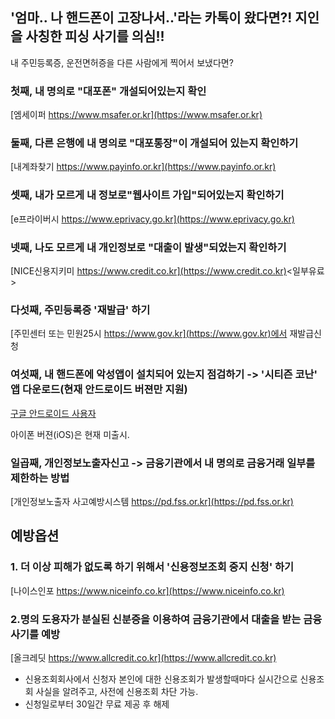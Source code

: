 ## '엄마.. 나 핸드폰이 고장나서..'라는 카톡이 왔다면?! 지인을 사칭한 피싱 사기를 의심!! 

내 주민등록증, 운전면허증을 다른 사람에게 찍어서 보냈다면? 


### 첫째, 내 명의로 "대포폰" 개설되어있는지 확인

  [엠세이퍼 https://www.msafer.or.kr](https://www.msafer.or.kr)

### 둘째, 다른 은행에 내 명의로 "대포통장"이 개설되어 있는지 확인하기

 [내계좌찾기 https://www.payinfo.or.kr](https://www.payinfo.or.kr)


### 셋째, 내가 모르게 내 정보로"웹사이트 가입"되어있는지 확인하기

  [e프라이버시 https://www.eprivacy.go.kr](https://www.eprivacy.go.kr)


### 넷째, 나도 모르게 내 개인정보로 "대출이 발생"되었는지 확인하기

  [NICE신용지키미 https://www.credit.co.kr](https://www.credit.co.kr)<일부유료>


### 다섯째, 주민등록증 '재발급' 하기 

  [주민센터 또는 민원25시 https://www.gov.kr](https://www.gov.kr)에서 재발급신청 


### 여섯째, 내 핸드폰에 악성앱이 설치되어 있는지 점검하기 -> '시티즌 코난' 앱 다운로드(현재 안드로이드 버젼만 지원) 

  [구글 안드로이드 사용자<android>](https://play.google.com/store/apps/details?id=com.infinigru.police.phishingeyes&hl=ko) 

  아이폰 버젼(iOS)은 현재 미출시. 


### 일곱째, 개인정보노출자신고 -> 금융기관에서 내 명의로 금융거래 일부를 제한하는 방법 

  [개인정보노출자 사고예방시스템 https://pd.fss.or.kr](https://pd.fss.or.kr)




## 예방옵션 ## 

### 1. 더 이상 피해가 없도록 하기 위해서 '신용정보조회 중지 신청' 하기 ### 
 [나이스인포 https://www.niceinfo.co.kr](https://www.niceinfo.co.kr)


### 2.명의 도용자가 분실된 신분증을 이용하여 금융기관에서 대출을 받는 금융사기를 예방
 [올크레딧 https://www.allcredit.co.kr](https://www.allcredit.co.kr)
  - 신용조회회사에서 신청자 본인에 대한 신용조회가 발생할때마다 실시간으로 신용조회 사실을 알려주고, 사전에 신용조회 차단 가능.
  - 신청일로부터 30일간 무료 제공 후 해제 


